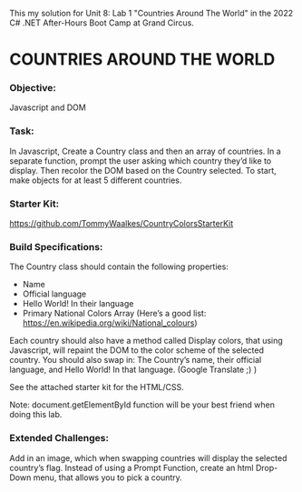 This my solution for Unit 8: Lab 1 "Countries Around The World" in the 2022 C# .NET After-Hours Boot Camp at Grand Circus.

# COUNTRIES AROUND THE WORLD
### Objective: 
Javascript and DOM

### Task: 
In Javascript, Create a Country class and then an array of countries. In a separate function, prompt the user asking which country they’d like to display. Then recolor the DOM based on the Country selected. To start, make objects for at least 5 different countries.

### Starter Kit: 
https://github.com/TommyWaalkes/CountryColorsStarterKit

### Build Specifications: 
The Country class should contain the following properties: 
- Name 
- Official language 
- Hello World! In their language 
- Primary National Colors Array (Here’s a good list: https://en.wikipedia.org/wiki/National_colours)

Each country should also have a method called Display colors, that using Javascript, will repaint the DOM to the color scheme of the selected country. You should also swap in: The Country’s name, their official language, and Hello World! In that language. (Google Translate ;) ) 

See the attached starter kit for the HTML/CSS.

Note: document.getElementById function will be your best friend when doing this lab.

### Extended Challenges: 
Add in an image, which when swapping countries will display the selected country’s flag. 
Instead of using a Prompt Function, create an html Drop-Down menu, that allows you to pick a country. 
